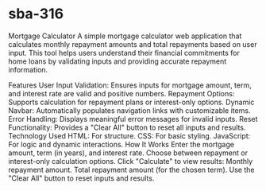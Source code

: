 # sba-316
Mortgage Calculator
A simple mortgage calculator web application that calculates monthly repayment amounts and total repayments based on user input. This tool helps users understand their financial commitments for home loans by validating inputs and providing accurate repayment information.

Features
User Input Validation: Ensures inputs for mortgage amount, term, and interest rate are valid and positive numbers.
Repayment Options: Supports calculation for repayment plans or interest-only options.
Dynamic Navbar: Automatically populates navigation links with customizable items.
Error Handling: Displays meaningful error messages for invalid inputs.
Reset Functionality: Provides a "Clear All" button to reset all inputs and results.
Technology Used
HTML: For structure.
CSS: For basic styling.
JavaScript: For logic and dynamic interactions.
How It Works
Enter the mortgage amount, term (in years), and interest rate.
Choose between repayment or interest-only calculation options.
Click "Calculate" to view results:
Monthly repayment amount.
Total repayment amount (for the chosen term).
Use the "Clear All" button to reset inputs and results.
